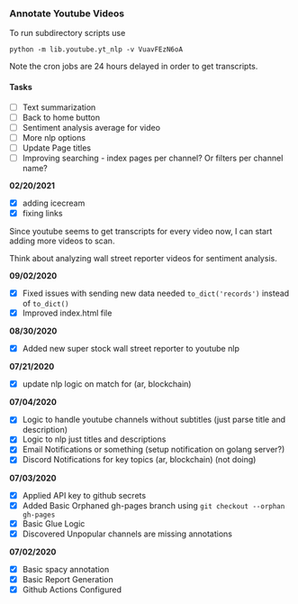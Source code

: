 ### Annotate Youtube Videos

To run subdirectory scripts use

```
python -m lib.youtube.yt_nlp -v VuavFEzN6oA
```

Note the cron jobs are 24 hours delayed in order to get transcripts.

#### Tasks

- [ ] Text summarization
- [ ] Back to home button
- [ ] Sentiment analysis average for video
- [ ] More nlp options
- [ ] Update Page titles
- [ ] Improving searching - index pages per channel? Or filters per channel name?

**02/20/2021**

- [x] adding icecream
- [x] fixing links

Since youtube seems to get transcripts for every video now, I can start adding more videos to scan.

Think about analyzing wall street reporter videos for sentiment analysis.

**09/02/2020**
- [x] Fixed issues with sending new data needed `to_dict('records')` instead of `to_dict()`
- [x] Improved index.html file

**08/30/2020**
- [x] Added new super stock wall street reporter to youtube nlp

**07/21/2020**
- [x] update nlp logic on match for (ar, blockchain)

**07/04/2020**
- [x] Logic to handle youtube channels without subtitles (just parse title and description)
- [x] Logic to nlp just titles and descriptions
- [x] Email Notifications or something (setup notification on golang server?)
- [x] Discord Notifications for key topics (ar, blockchain) (not doing)

**07/03/2020**
- [x] Applied API key to github secrets
- [x] Added Basic Orphaned gh-pages branch using `git checkout --orphan gh-pages`
- [x] Basic Glue Logic
- [x] Discovered Unpopular channels are missing annotations

**07/02/2020**

- [x] Basic spacy annotation
- [x] Basic Report Generation
- [x] Github Actions Configured
